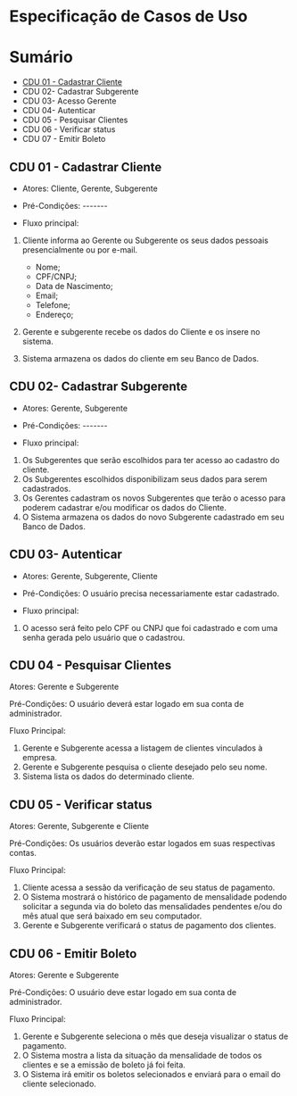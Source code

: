 # Especificação de Casos de Uso

# Sumário

- [CDU 01 - Cadastrar Cliente](#cdu-01---cadastrar-cliente)
- CDU 02- Cadastrar Subgerente
- CDU 03- Acesso Gerente
- CDU 04- Autenticar
- CDU 05 - Pesquisar Clientes
- CDU 06 - Verificar status
- CDU 07 - Emitir Boleto

## CDU 01 - Cadastrar Cliente

- Atores: Cliente, Gerente, Subgerente

- Pré-Condições: -------

- Fluxo principal:
1. Cliente informa ao Gerente ou Subgerente os seus dados pessoais presencialmente ou por e-mail.

    - Nome;
    - CPF/CNPJ;
    - Data de Nascimento;
    - Email;
    - Telefone;
    - Endereço;

2. Gerente e subgerente recebe os dados do Cliente e os insere no sistema.
3. Sistema armazena os dados do cliente em seu Banco de Dados.

## CDU 02- Cadastrar Subgerente

- Atores: Gerente, Subgerente

- Pré-Condições: -------

- Fluxo principal:
1. Os Subgerentes que serão escolhidos para ter acesso ao cadastro do cliente.
2. Os Subgerentes escolhidos disponibilizam seus dados para serem cadastrados.
3. Os Gerentes cadastram os novos Subgerentes que terão o acesso para poderem cadastrar e/ou modificar os dados do Cliente.
4. O Sistema armazena os dados do novo Subgerente cadastrado em seu Banco de Dados.



## CDU 03- Autenticar

- Atores: Gerente, Subgerente, Cliente

- Pré-Condições: O usuário precisa necessariamente estar cadastrado.

- Fluxo principal:
1. O acesso será feito pelo CPF ou CNPJ que foi cadastrado e com uma senha gerada pelo usuário que o cadastrou.

## CDU 04 - Pesquisar Clientes

Atores: Gerente e Subgerente

Pré-Condições: O usuário deverá estar logado em sua conta de administrador.

Fluxo Principal:

  1. Gerente e Subgerente acessa a listagem de clientes vinculados à empresa.
  2. Gerente e Subgerente pesquisa o cliente desejado pelo seu nome.
  3. Sistema lista os dados do determinado cliente.

## CDU 05 - Verificar status

Atores: Gerente, Subgerente e Cliente

Pré-Condições: Os usuários deverão estar logados em suas respectivas contas.

Fluxo Principal:

  1. Cliente acessa a sessão da verificação de seu status de pagamento.
  2. O Sistema mostrará o histórico de pagamento de mensalidade podendo solicitar a segunda via do boleto das mensalidades pendentes e/ou do mês atual que será baixado em seu computador.
  3. Gerente e Subgerente verificará o status de pagamento dos clientes.

## CDU 06 - Emitir Boleto

Atores: Gerente e Subgerente

Pré-Condições: O usuário deve estar logado em sua conta de administrador.

Fluxo Principal:

  1. Gerente e Subgerente seleciona o mês que deseja visualizar o status de pagamento.
  2. O Sistema mostra a lista da situação da mensalidade de todos os clientes e se a emissão de boleto já foi feita.
  3. O Sistema irá emitir os boletos selecionados e enviará para o email do cliente selecionado.
